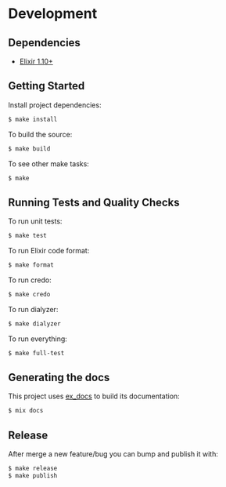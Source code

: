 # Development

## Dependencies

- [Elixir 1.10+]

## Getting Started

Install project dependencies:

```sh
$ make install
```

To build the source:

```sh
$ make build
```

To see other make tasks:

```sh
$ make
```

## Running Tests and Quality Checks

To run unit tests:

```sh
$ make test
```

To run Elixir code format:

```sh
$ make format
```

To run credo:

```sh
$ make credo
```

To run dialyzer:

```sh
$ make dialyzer
```

To run everything:

```sh
$ make full-test
```

## Generating the docs

This project uses [ex_docs] to build its documentation:

```sh
$ mix docs
```

## Release

After merge a new feature/bug you can bump and publish it with:

```sh
$ make release
$ make publish
```

[Elixir 1.10+]: https://elixir-lang.org/install.html
[ex_docs]: https://hex.pm/packages/ex_doc
